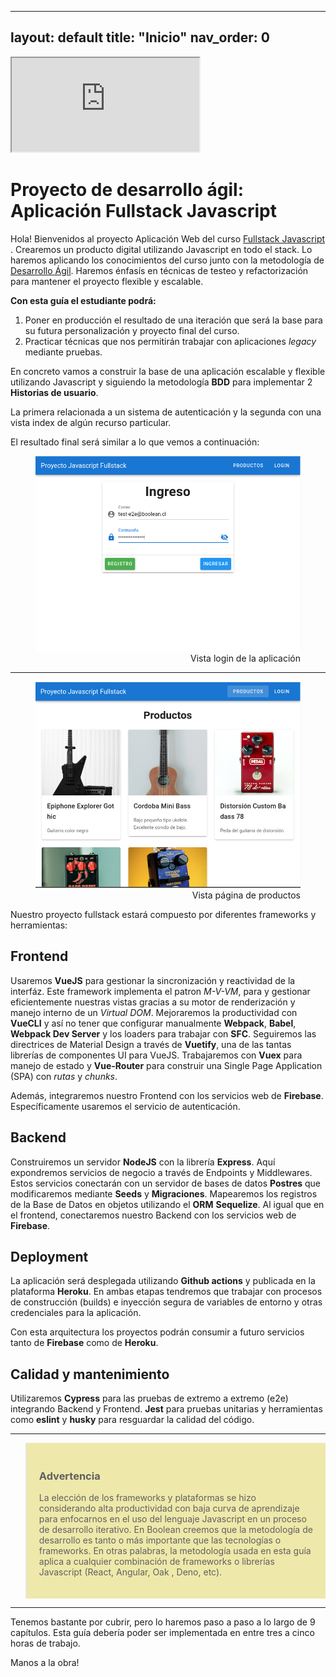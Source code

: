 ---
layout: default
title: "Inicio"
nav_order: 0
---

<div class="embed-responsive embed-responsive-16by9">
  <iframe class="embed-responsive-item" src="https://youtu.be/CuT4bgTvtfY" allowfullscreen></iframe>
</div>

# Proyecto de desarrollo ágil: Aplicación Fullstack Javascript 

Hola! Bienvenidos al proyecto Aplicación Web del curso [Fullstack Javascript ](https://boolean.cl/courses/javascript-full-stack-basic). Crearemos un producto digital utilizando Javascript en todo el stack. Lo haremos aplicando los conocimientos del curso junto con la metodología de [Desarrollo Ágil](https://docs.microsoft.com/en-us/devops/plan/what-is-agile-development). Haremos énfasís en técnicas de testeo y refactorización para mantener el proyecto flexible y escalable.

**Con esta guía el estudiante podrá:**

  1. Poner en producción el resultado de una iteración que será la base para su futura personalización y proyecto final del curso. 
  2. Practicar técnicas que nos permitirán trabajar con aplicaciones *legacy* mediante pruebas. 
   
  

En concreto vamos a construir la base de una aplicación escalable y flexible utilizando Javascript y siguiendo la metodología **BDD** para implementar 2 **Historias de usuario**. 

La primera relacionada a un sistema de autenticación y la segunda con una vista index de algún recurso particular.       

El resultado final será similar a lo que vemos a continuación:

<figure>
  <img src="docs/images/00-demoScreen-1.png" alt="Lo que haremos 1">
  <figcaption style="text-align:right">Vista login de la aplicación</figcaption>
</figure>

<hr>

<figure>
  <img src="docs/images/00-demoScreen-2.png" alt="Lo que haremos 2">
  <figcaption style="text-align:right">Vista página de productos</figcaption>
</figure>


Nuestro proyecto fullstack estará compuesto por diferentes frameworks y herramientas: 

 ## Frontend

Usaremos **VueJS** para gestionar la sincronización y reactividad de la interfáz. Este framework implementa el patron *M-V-VM*, para y gestionar eficientemente nuestras vistas gracias a su motor de renderización y manejo interno de un *Virtual DOM*. Mejoraremos la productividad con **VueCLI** y así no tener que configurar manualmente **Webpack**, **Babel**, **Webpack Dev Server** y los loaders para trabajar con **SFC**. Seguiremos las directrices de Material Design a través de **Vuetify**, una de las tantas librerías de componentes UI para VueJS. Trabajaremos con **Vuex** para manejo de estado y **Vue-Router** para construir una Single Page Application (SPA) con *rutas* y *chunks*.

Además, integraremos nuestro Frontend con los servicios web de **Firebase**. Específicamente usaremos el servicio de autenticación.

## Backend

Construiremos un servidor **NodeJS** con la librería **Express**. Aquí expondremos servicios de negocio a través de Endpoints y Middlewares. Estos servicios conectarán con un servidor de bases de datos **Postres** que modificaremos mediante **Seeds** y **Migraciones**. Mapearemos los registros de la Base de Datos en objetos utilizando el **ORM** **Sequelize**. Al igual que en el frontend, conectaremos nuestro Backend con los servicios web de    **Firebase**. 

## Deployment

La aplicación será desplegada utilizando **Github actions** y publicada en la plataforma **Heroku**. En ambas etapas tendremos que trabajar con procesos de construcción (builds) e inyección segura de variables de entorno y otras credenciales para la aplicación.

Con esta arquitectura los proyectos podrán consumir a futuro servicios tanto de **Firebase** como de **Heroku**.

## Calidad y mantenimiento

Utilizaremos **Cypress** para las pruebas de extremo a extremo (e2e) integrando Backend y Frontend. **Jest** para pruebas unitarias y herramientas como **eslint** y **husky** para resguardar la calidad del código. 

<hr/>
<blockquote style="background-color:PaleGoldenRod;padding:20px">
  <h3>Advertencia</h3>
  <p>La elección de los frameworks y plataformas se hizo considerando alta productividad con baja curva de aprendizaje para enfocarnos en el uso del lenguaje Javascript en un proceso de desarrollo iterativo. En Boolean creemos que la metodología de desarrollo es tanto o más importante que las tecnologías o frameworks. En otras palabras, la metodología usada en esta guía aplica a cualquier combinación de frameworks o librerías Javascript (React, Angular, Oak , Deno, etc).</p>
</blockquote>
<hr/>


Tenemos bastante por cubrir, pero lo haremos paso a paso a lo largo de 9 capítulos. Esta guía debería poder ser implementada en entre tres a cinco horas de trabajo.

Manos a la obra!
